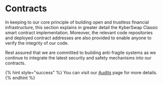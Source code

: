 # Contracts

In keeping to our core principle of building open and trustless financial infrastructure, this section explains in greater detail the KyberSwap Classic smart contract implementation. Moreover, the relevant code repositories and deployed contract addresses are also provided to enable anyone to verify the integrity of our code.&#x20;

Rest assured that we are committed to building anti-fragile systems as we continue to integrate the latest security and safety mechanisms into our contracts.&#x20;

{% hint style="success" %}
You can visit our [Audits](../../../../security/audits.md) page for more details.
{% endhint %}
